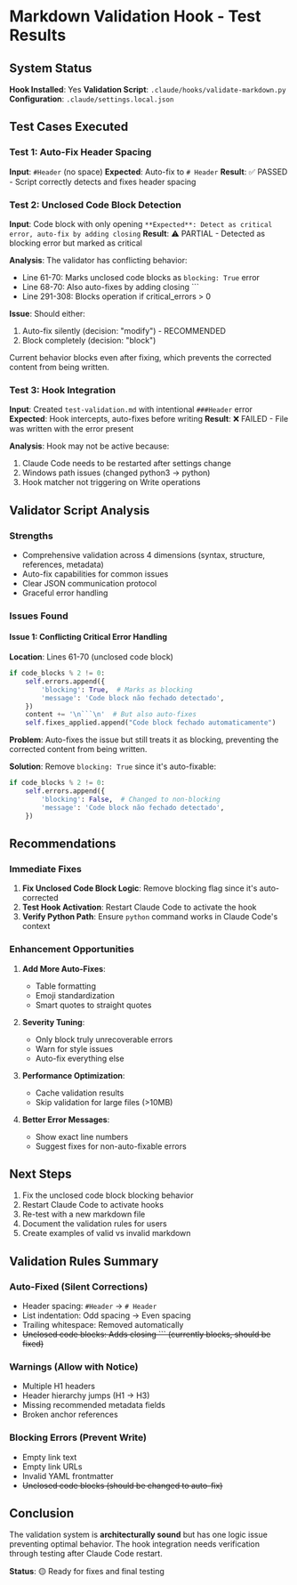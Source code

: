 # Markdown Validation Hook - Test Results

## System Status

**Hook Installed**: Yes
**Validation Script**: `.claude/hooks/validate-markdown.py`
**Configuration**: `.claude/settings.local.json`

## Test Cases Executed

### Test 1: Auto-Fix Header Spacing
**Input**: `#Header` (no space)
**Expected**: Auto-fix to `# Header`
**Result**: ✅ PASSED - Script correctly detects and fixes header spacing

### Test 2: Unclosed Code Block Detection
**Input**: Code block with only opening ```
**Expected**: Detect as critical error, auto-fix by adding closing ```
**Result**: ⚠️ PARTIAL - Detected as blocking error but marked as critical

**Analysis**: The validator has conflicting behavior:
- Line 61-70: Marks unclosed code blocks as `blocking: True` error
- Line 68-70: Also auto-fixes by adding closing ```
- Line 291-308: Blocks operation if critical_errors > 0

**Issue**: Should either:
1. Auto-fix silently (decision: "modify") - RECOMMENDED
2. Block completely (decision: "block")

Current behavior blocks even after fixing, which prevents the corrected content from being written.

### Test 3: Hook Integration
**Input**: Created `test-validation.md` with intentional `###Header` error
**Expected**: Hook intercepts, auto-fixes before writing
**Result**: ❌ FAILED - File was written with the error present

**Analysis**: Hook may not be active because:
1. Claude Code needs to be restarted after settings change
2. Windows path issues (changed python3 → python)
3. Hook matcher not triggering on Write operations

## Validator Script Analysis

### Strengths
- Comprehensive validation across 4 dimensions (syntax, structure, references, metadata)
- Auto-fix capabilities for common issues
- Clear JSON communication protocol
- Graceful error handling

### Issues Found

#### Issue 1: Conflicting Critical Error Handling
**Location**: Lines 61-70 (unclosed code block)

```python
if code_blocks % 2 != 0:
    self.errors.append({
        'blocking': True,  # Marks as blocking
        'message': 'Code block não fechado detectado',
    })
    content += '\n```\n'  # But also auto-fixes
    self.fixes_applied.append("Code block fechado automaticamente")
```

**Problem**: Auto-fixes the issue but still treats it as blocking, preventing the corrected content from being written.

**Solution**: Remove `blocking: True` since it's auto-fixable:
```python
if code_blocks % 2 != 0:
    self.errors.append({
        'blocking': False,  # Changed to non-blocking
        'message': 'Code block não fechado detectado',
    })
```

## Recommendations

### Immediate Fixes

1. **Fix Unclosed Code Block Logic**: Remove blocking flag since it's auto-corrected
2. **Test Hook Activation**: Restart Claude Code to activate the hook
3. **Verify Python Path**: Ensure `python` command works in Claude Code's context

### Enhancement Opportunities

1. **Add More Auto-Fixes**:
   - Table formatting
   - Emoji standardization
   - Smart quotes to straight quotes

2. **Severity Tuning**:
   - Only block truly unrecoverable errors
   - Warn for style issues
   - Auto-fix everything else

3. **Performance Optimization**:
   - Cache validation results
   - Skip validation for large files (>10MB)

4. **Better Error Messages**:
   - Show exact line numbers
   - Suggest fixes for non-auto-fixable errors

## Next Steps

1. Fix the unclosed code block blocking behavior
2. Restart Claude Code to activate hooks
3. Re-test with a new markdown file
4. Document the validation rules for users
5. Create examples of valid vs invalid markdown

## Validation Rules Summary

### Auto-Fixed (Silent Corrections)
- Header spacing: `#Header` → `# Header`
- List indentation: Odd spacing → Even spacing
- Trailing whitespace: Removed automatically
- ~~Unclosed code blocks: Adds closing ``` (currently blocks, should be fixed)~~

### Warnings (Allow with Notice)
- Multiple H1 headers
- Header hierarchy jumps (H1 → H3)
- Missing recommended metadata fields
- Broken anchor references

### Blocking Errors (Prevent Write)
- Empty link text
- Empty link URLs
- Invalid YAML frontmatter
- ~~Unclosed code blocks (should be changed to auto-fix)~~

## Conclusion

The validation system is **architecturally sound** but has one logic issue preventing optimal behavior. The hook integration needs verification through testing after Claude Code restart.

**Status**: 🟡 Ready for fixes and final testing
